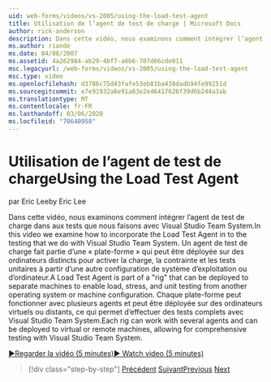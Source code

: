 ```yaml
---
uid: web-forms/videos/vs-2005/using-the-load-test-agent
title: Utilisation de l’agent de test de charge | Microsoft Docs
author: rick-anderson
description: Dans cette vidéo, nous examinons comment intégrer l’agent de test de charge dans aux tests que nous faisons avec Visual Studio Team System. Un agent de test de charge fait partie d’un'...
ms.author: riande
ms.date: 04/08/2007
ms.assetid: 4a262984-ab29-4bf7-a8b6-707d66cde011
msc.legacyurl: /web-forms/videos/vs-2005/using-the-load-test-agent
msc.type: video
ms.openlocfilehash: d3786c75d43fafe53eb81ba438dadb94fe99251d
ms.sourcegitcommit: e7e91932a6e91a63e2e46417626f39d6b244a3ab
ms.translationtype: MT
ms.contentlocale: fr-FR
ms.lasthandoff: 03/06/2020
ms.locfileid: "78640958"
---
```

# <a name="using-the-load-test-agent"></a><span data-ttu-id="26ba9-104">Utilisation de l’agent de test de charge</span><span class="sxs-lookup"><span data-stu-id="26ba9-104">Using the Load Test Agent</span></span>

<span data-ttu-id="26ba9-105">par Eric Lee</span><span class="sxs-lookup"><span data-stu-id="26ba9-105">by Eric Lee</span></span>

<span data-ttu-id="26ba9-106">Dans cette vidéo, nous examinons comment intégrer l’agent de test de charge dans aux tests que nous faisons avec Visual Studio Team System.</span><span class="sxs-lookup"><span data-stu-id="26ba9-106">In this video we examine how to incorporate the Load Test Agent in to the testing that we do with Visual Studio Team System.</span></span> <span data-ttu-id="26ba9-107">Un agent de test de charge fait partie d’une « plate-forme » qui peut être déployée sur des ordinateurs distincts pour activer la charge, la contrainte et les tests unitaires à partir d’une autre configuration de système d’exploitation ou d’ordinateur.</span><span class="sxs-lookup"><span data-stu-id="26ba9-107">A Load Test Agent is part of a "rig" that can be deployed to separate machines to enable load, stress, and unit testing from another operating system or machine configuration.</span></span> <span data-ttu-id="26ba9-108">Chaque plate-forme peut fonctionner avec plusieurs agents et peut être déployée sur des ordinateurs virtuels ou distants, ce qui permet d’effectuer des tests complets avec Visual Studio Team System.</span><span class="sxs-lookup"><span data-stu-id="26ba9-108">Each rig can work with several agents and can be deployed to virtual or remote machines, allowing for comprehensive testing with Visual Studio Team System.</span></span>

[<span data-ttu-id="26ba9-109">&#9654;Regarder la vidéo (5 minutes)</span><span class="sxs-lookup"><span data-stu-id="26ba9-109">&#9654; Watch video (5 minutes)</span></span>](https://channel9.msdn.com/Blogs/ASP-NET-Site-Videos/using-the-load-test-agent)

> [!div class="step-by-step"]
> <span data-ttu-id="26ba9-110">[Précédent](the-effects-of-caching.md)
> [Suivant](the-effects-of-viewstate.md)</span><span class="sxs-lookup"><span data-stu-id="26ba9-110">[Previous](the-effects-of-caching.md)
[Next](the-effects-of-viewstate.md)</span></span>
